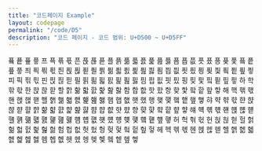 ```yaml
---
title: "코드페이지 Example"
layout: codepage
permalink: "/code/D5"
description: "코드 페이지 - 코드 범위: U+D500 ~ U+D5FF"
---
```


<span class="character">픀</span>
<span class="character">픁</span>
<span class="character">픂</span>
<span class="character">픃</span>
<span class="character">프</span>
<span class="character">픅</span>
<span class="character">픆</span>
<span class="character">픇</span>
<span class="character">픈</span>
<span class="character">픉</span>
<span class="character">픊</span>
<span class="character">픋</span>
<span class="character">플</span>
<span class="character">픍</span>
<span class="character">픎</span>
<span class="character">픏</span>
<span class="character">픐</span>
<span class="character">픑</span>
<span class="character">픒</span>
<span class="character">픓</span>
<span class="character">픔</span>
<span class="character">픕</span>
<span class="character">픖</span>
<span class="character">픗</span>
<span class="character">픘</span>
<span class="character">픙</span>
<span class="character">픚</span>
<span class="character">픛</span>
<span class="character">픜</span>
<span class="character">픝</span>
<span class="character">픞</span>
<span class="character">픟</span>
<span class="character">픠</span>
<span class="character">픡</span>
<span class="character">픢</span>
<span class="character">픣</span>
<span class="character">픤</span>
<span class="character">픥</span>
<span class="character">픦</span>
<span class="character">픧</span>
<span class="character">픨</span>
<span class="character">픩</span>
<span class="character">픪</span>
<span class="character">픫</span>
<span class="character">픬</span>
<span class="character">픭</span>
<span class="character">픮</span>
<span class="character">픯</span>
<span class="character">픰</span>
<span class="character">픱</span>
<span class="character">픲</span>
<span class="character">픳</span>
<span class="character">픴</span>
<span class="character">픵</span>
<span class="character">픶</span>
<span class="character">픷</span>
<span class="character">픸</span>
<span class="character">픹</span>
<span class="character">픺</span>
<span class="character">픻</span>
<span class="character">피</span>
<span class="character">픽</span>
<span class="character">픾</span>
<span class="character">픿</span>
<span class="character">핀</span>
<span class="character">핁</span>
<span class="character">핂</span>
<span class="character">핃</span>
<span class="character">필</span>
<span class="character">핅</span>
<span class="character">핆</span>
<span class="character">핇</span>
<span class="character">핈</span>
<span class="character">핉</span>
<span class="character">핊</span>
<span class="character">핋</span>
<span class="character">핌</span>
<span class="character">핍</span>
<span class="character">핎</span>
<span class="character">핏</span>
<span class="character">핐</span>
<span class="character">핑</span>
<span class="character">핒</span>
<span class="character">핓</span>
<span class="character">핔</span>
<span class="character">핕</span>
<span class="character">핖</span>
<span class="character">핗</span>
<span class="character">하</span>
<span class="character">학</span>
<span class="character">핚</span>
<span class="character">핛</span>
<span class="character">한</span>
<span class="character">핝</span>
<span class="character">핞</span>
<span class="character">핟</span>
<span class="character">할</span>
<span class="character">핡</span>
<span class="character">핢</span>
<span class="character">핣</span>
<span class="character">핤</span>
<span class="character">핥</span>
<span class="character">핦</span>
<span class="character">핧</span>
<span class="character">함</span>
<span class="character">합</span>
<span class="character">핪</span>
<span class="character">핫</span>
<span class="character">핬</span>
<span class="character">항</span>
<span class="character">핮</span>
<span class="character">핯</span>
<span class="character">핰</span>
<span class="character">핱</span>
<span class="character">핲</span>
<span class="character">핳</span>
<span class="character">해</span>
<span class="character">핵</span>
<span class="character">핶</span>
<span class="character">핷</span>
<span class="character">핸</span>
<span class="character">핹</span>
<span class="character">핺</span>
<span class="character">핻</span>
<span class="character">핼</span>
<span class="character">핽</span>
<span class="character">핾</span>
<span class="character">핿</span>
<span class="character">햀</span>
<span class="character">햁</span>
<span class="character">햂</span>
<span class="character">햃</span>
<span class="character">햄</span>
<span class="character">햅</span>
<span class="character">햆</span>
<span class="character">햇</span>
<span class="character">했</span>
<span class="character">행</span>
<span class="character">햊</span>
<span class="character">햋</span>
<span class="character">햌</span>
<span class="character">햍</span>
<span class="character">햎</span>
<span class="character">햏</span>
<span class="character">햐</span>
<span class="character">햑</span>
<span class="character">햒</span>
<span class="character">햓</span>
<span class="character">햔</span>
<span class="character">햕</span>
<span class="character">햖</span>
<span class="character">햗</span>
<span class="character">햘</span>
<span class="character">햙</span>
<span class="character">햚</span>
<span class="character">햛</span>
<span class="character">햜</span>
<span class="character">햝</span>
<span class="character">햞</span>
<span class="character">햟</span>
<span class="character">햠</span>
<span class="character">햡</span>
<span class="character">햢</span>
<span class="character">햣</span>
<span class="character">햤</span>
<span class="character">향</span>
<span class="character">햦</span>
<span class="character">햧</span>
<span class="character">햨</span>
<span class="character">햩</span>
<span class="character">햪</span>
<span class="character">햫</span>
<span class="character">햬</span>
<span class="character">햭</span>
<span class="character">햮</span>
<span class="character">햯</span>
<span class="character">햰</span>
<span class="character">햱</span>
<span class="character">햲</span>
<span class="character">햳</span>
<span class="character">햴</span>
<span class="character">햵</span>
<span class="character">햶</span>
<span class="character">햷</span>
<span class="character">햸</span>
<span class="character">햹</span>
<span class="character">햺</span>
<span class="character">햻</span>
<span class="character">햼</span>
<span class="character">햽</span>
<span class="character">햾</span>
<span class="character">햿</span>
<span class="character">헀</span>
<span class="character">헁</span>
<span class="character">헂</span>
<span class="character">헃</span>
<span class="character">헄</span>
<span class="character">헅</span>
<span class="character">헆</span>
<span class="character">헇</span>
<span class="character">허</span>
<span class="character">헉</span>
<span class="character">헊</span>
<span class="character">헋</span>
<span class="character">헌</span>
<span class="character">헍</span>
<span class="character">헎</span>
<span class="character">헏</span>
<span class="character">헐</span>
<span class="character">헑</span>
<span class="character">헒</span>
<span class="character">헓</span>
<span class="character">헔</span>
<span class="character">헕</span>
<span class="character">헖</span>
<span class="character">헗</span>
<span class="character">험</span>
<span class="character">헙</span>
<span class="character">헚</span>
<span class="character">헛</span>
<span class="character">헜</span>
<span class="character">헝</span>
<span class="character">헞</span>
<span class="character">헟</span>
<span class="character">헠</span>
<span class="character">헡</span>
<span class="character">헢</span>
<span class="character">헣</span>
<span class="character">헤</span>
<span class="character">헥</span>
<span class="character">헦</span>
<span class="character">헧</span>
<span class="character">헨</span>
<span class="character">헩</span>
<span class="character">헪</span>
<span class="character">헫</span>
<span class="character">헬</span>
<span class="character">헭</span>
<span class="character">헮</span>
<span class="character">헯</span>
<span class="character">헰</span>
<span class="character">헱</span>
<span class="character">헲</span>
<span class="character">헳</span>
<span class="character">헴</span>
<span class="character">헵</span>
<span class="character">헶</span>
<span class="character">헷</span>
<span class="character">헸</span>
<span class="character">헹</span>
<span class="character">헺</span>
<span class="character">헻</span>
<span class="character">헼</span>
<span class="character">헽</span>
<span class="character">헾</span>
<span class="character">헿</span>